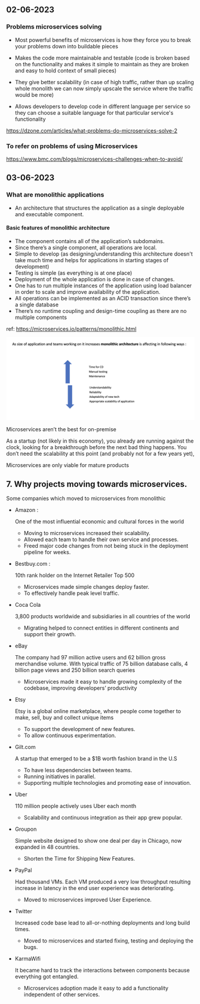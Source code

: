 ## 02-06-2023

### Problems microservices solving

- Most powerful benefits of microservices is how they force you to break your problems down into buildable pieces

- Makes the code more maintainable and testable (code is broken based on the functionality and makes it simple to maintain as they are broken and easy to hold context of small pieces)

- They give better scalability (in case of high traffic, rather than up scaling whole monolith we can now simply upscale the service where the traffic would be more)

- Allows developers to develop code in different language per service so they can choose a suitable language for that particular service's functionality

https://dzone.com/articles/what-problems-do-microservices-solve-2

### To refer on problems of using Microservices

https://www.bmc.com/blogs/microservices-challenges-when-to-avoid/

## 03-06-2023

### What are monolithic applications

- An architecture that structures the application as a single deployable and executable component.

#### Basic features of monolithic architecture

- The component contains all of the application’s subdomains.
- Since there’s a single component, all operations are local.
- Simple to develop (as designing/understanding this architecture doesn't take much time and helps for applications in starting stages of development)
- Testing is simple (as everything is at one place)
- Deployment of the whole application is done in case of changes.
- One has to run multiple instances of the application using load balancer in order to scale and improve availability of the application.
- All operations can be implemented as an ACID transaction since there’s a single database
- There’s no runtime coupling and design-time coupling as there are no multiple components

ref:
https://microservices.io/patterns/monolithic.html

![huge_monolith_impacts](../Images/Impacts_of_large_monolithic_appl.png)

Microservices aren’t the best for on-premise

As a startup (not likely in this economy), you already are running against the clock, looking for a breakthrough before the next bad thing happens. You don’t need the scalability at this point (and probably not for a few years yet),

Microservices are only viable for mature products

## 7. Why projects moving towards microservices.

Some companies which moved to microservices from monolithic

- Amazon :

  One of the most influential economic and cultural forces in the world

  - Moving to microservices increased their scalability.
  - Allowed each team to handle their own service and processes.
  - Freed major code changes from not being stuck in the deployment pipeline for weeks.

- Bestbuy.com :

  10th rank holder on the Internet Retailer Top 500

  - Microservices made simple changes deploy faster.
  - To effectively handle peak level traffic.

- Coca Cola

  3,800 products worldwide and subsidiaries in all countries of the world

  - Migrating helped to connect entities in different continents and support their growth.

- eBay

  The company had 97 million active users and 62 billion gross merchandise volume.
  With typical traffic of 75 billion database calls, 4 billion page views and 250 billion search queries

  - Microservices made it easy to handle growing complexity of the codebase, improving developers’ productivity

- Etsy

  Etsy is a global online marketplace, where people come together to make, sell, buy and collect unique items

  - To support the development of new features.
  - To allow continuous experimentation.

- Gilt.com

  A startup that emerged to be a $1B worth fashion brand in the U.S

  - To have less dependencies between teams.
  - Running initiatives in parallel.
  - Supporting multiple technologies and promoting ease of innovation.

- Uber

  110 million people actively uses Uber each month

  - Scalability and continuous integration as their app grew popular.

- Groupon

  Simple website designed to show one deal per day in Chicago, now expanded in 48 countries.

  - Shorten the Time for Shipping New Features.

- PayPal

  Had thousand VMs. Each VM produced a very low throughput resulting increase in latency in the end user experience was deteriorating.

  - Moved to microservices improved User Experience.

- Twitter

  Increased code base lead to all-or-nothing deployments and long build times.

  - Moved to microservices and started fixing, testing and deploying the bugs.

- KarmaWifi

  It became hard to track the interactions between components because everything got entangled.

  - Microservices adoption made it easy to add a functionality independent of other services.
